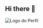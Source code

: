 ## Hi there 👋

<!-- Cabeçalhos -->

![Logo do Perfil](https://i.postimg.cc/1Xfj0pYq/Chat-GPT-Image-9-de-jul-de-2025-11-43-17.png)

<!--
**dev-telaroli/dev-telaroli** is a ✨ _special_ ✨ repository because its `README.md` (this file) appears on your GitHub profile.

Here are some ideas to get you started:

- 🔭 I’m currently working on ...
- 🌱 I’m currently learning ...
- 👯 I’m looking to collaborate on ...
- 🤔 I’m looking for help with ...
- 💬 Ask me about ...
- 📫 How to reach me: ...
- 😄 Pronouns: ...
- ⚡ Fun fact: ...
-->
